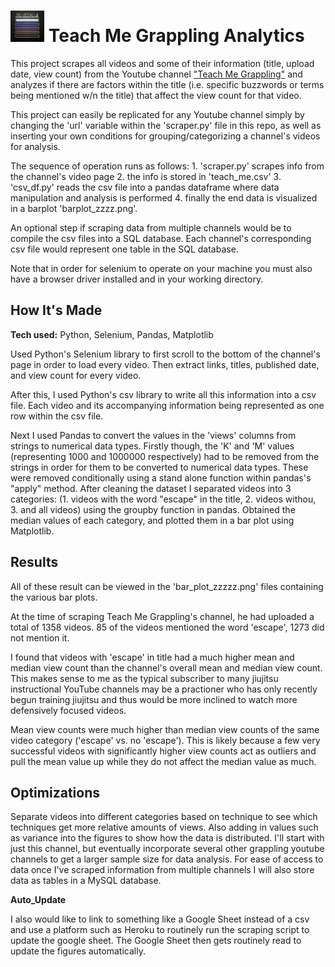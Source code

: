 # <img src='belts.jpeg' height='50'></a> Teach Me Grappling Analytics
This project scrapes all videos and some of their information (title, upload date, view count) from the Youtube channel ["Teach Me Grappling"](https://www.youtube.com/channel/UC8X1oaFtxTGGAueI-sWE4Mg) and analyzes if there are factors within the title (i.e. specific buzzwords or terms being mentioned w/n the title) that affect the view count for that video. 

This project can easily be replicated for any Youtube channel simply by changing the 'url' variable within the 'scraper.py' file in this repo, as well as inserting your own conditions for grouping/categorizing a channel's videos for analysis. 

The sequence of operation runs as follows: 1. 'scraper.py' scrapes info from the channel's video page 2. the info is stored in 'teach_me.csv' 3. 'csv_df.py' reads the csv file into a pandas dataframe where data manipulation and analysis is performed 4. finally the end data is visualized in a barplot 'barplot_zzzz.png'.

An optional step if scraping data from multiple channels would be to compile the csv files into a SQL database. Each channel's corresponding csv file would represent one table in the SQL database. 

Note that in order for selenium to operate on your machine you must also have a browser driver installed and in your working directory.

## How It's Made

**Tech used:** Python, Selenium, Pandas, Matplotlib

Used Python's Selenium library to first scroll to the bottom of the channel's page in order to load every video. Then extract links, titles, published date, and view count for every video. 

After this, I used Python's csv library to write all this information into a csv file. Each video and its accompanying information being represented as one row within the csv file.

Next I used Pandas to convert the values in the 'views' columns from strings to numerical data types. Firstly though, the 'K' and 'M' values (representing 1000 and 1000000 respectively) had to be removed from the strings in order for them to be converted to numerical data types. These were removed conditionally using a stand alone function within pandas's "apply" method. After cleaning the dataset I separated videos into 3 categories: (1. videos with the word "escape" in the title, 2. videos withou, 3. and all videos) using the groupby function in pandas. Obtained the median values of each category, and plotted them in a bar plot using Matplotlib. 

## Results

All of these result can be viewed in the 'bar_plot_zzzzz.png' files containing the various bar plots.

At the time of scraping Teach Me Grappling's channel, he had uploaded a total of 1358 videos. 85 of the videos mentioned the word 'escape', 1273 did not mention it.

I found that videos with 'escape' in title had a much higher mean and median view count than the channel's overall mean and median view count. This makes sense to me as the typical subscriber to many jiujitsu instructional YouTube channels may be a practioner who has only recently begun training jiujitsu and thus would be more inclined to watch more defensively focused videos.  

Mean view counts were much higher than median view counts of the same video category ('escape' vs. no 'escape'). This is likely because a few very successful videos with significantly higher view counts act as outliers and pull the mean value up while they do not affect the median value as much. 

## Optimizations

Separate videos into different categories based on technique to see which techniques get more relative amounts of views. Also adding in values such as variance into the figures to show how the data is distributed. I'll start with just this channel, but eventually incorporate several other grappling youtube channels to get a larger sample size for data analysis. For ease of access to data once I've scraped information from multiple channels I will also store data as tables in a MySQL database.

**Auto_Update**

I also would like to link to something like a Google Sheet instead of a csv and use a platform such as Heroku to routinely run the scraping script to update the google sheet. The Google Sheet then gets routinely read to update the figures automatically.  
